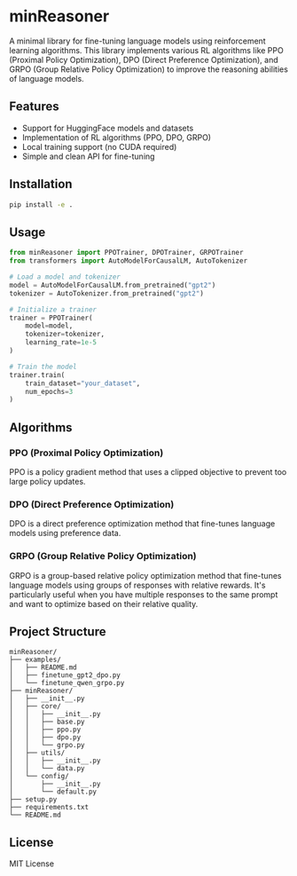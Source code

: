 # minReasoner

A minimal library for fine-tuning language models using reinforcement learning algorithms. This library implements various RL algorithms like PPO (Proximal Policy Optimization), DPO (Direct Preference Optimization), and GRPO (Group Relative Policy Optimization) to improve the reasoning abilities of language models.

## Features

- Support for HuggingFace models and datasets
- Implementation of RL algorithms (PPO, DPO, GRPO)
- Local training support (no CUDA required)
- Simple and clean API for fine-tuning

## Installation

```bash
pip install -e .
```

## Usage

```python
from minReasoner import PPOTrainer, DPOTrainer, GRPOTrainer
from transformers import AutoModelForCausalLM, AutoTokenizer

# Load a model and tokenizer
model = AutoModelForCausalLM.from_pretrained("gpt2")
tokenizer = AutoTokenizer.from_pretrained("gpt2")

# Initialize a trainer
trainer = PPOTrainer(
    model=model,
    tokenizer=tokenizer,
    learning_rate=1e-5
)

# Train the model
trainer.train(
    train_dataset="your_dataset",
    num_epochs=3
)
```

## Algorithms

### PPO (Proximal Policy Optimization)
PPO is a policy gradient method that uses a clipped objective to prevent too large policy updates.

### DPO (Direct Preference Optimization)
DPO is a direct preference optimization method that fine-tunes language models using preference data.

### GRPO (Group Relative Policy Optimization)
GRPO is a group-based relative policy optimization method that fine-tunes language models using groups of responses with relative rewards. It's particularly useful when you have multiple responses to the same prompt and want to optimize based on their relative quality.

## Project Structure

```
minReasoner/
├── examples/
│   ├── README.md
│   ├── finetune_gpt2_dpo.py
│   └── finetune_qwen_grpo.py
├── minReasoner/
│   ├── __init__.py
│   ├── core/
│   │   ├── __init__.py
│   │   ├── base.py
│   │   ├── ppo.py
│   │   ├── dpo.py
│   │   └── grpo.py
│   ├── utils/
│   │   ├── __init__.py
│   │   └── data.py
│   └── config/
│       ├── __init__.py
│       └── default.py
├── setup.py
├── requirements.txt
└── README.md
```

## License

MIT License 